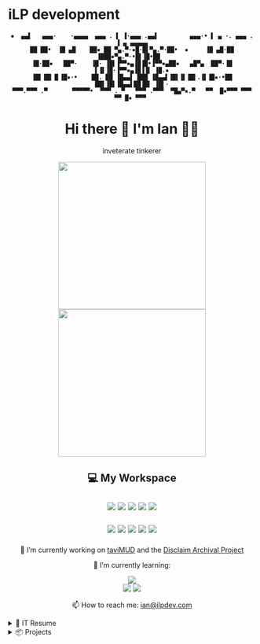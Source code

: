 # iLP development
<h4 align='center'>
  
```
▪  ▄▄▌   ▄▄▄·    ·▄▄▄▄  ▄▄▄ . ▌ ▐·▄▄▄ .▄▄▌         ▄▄▄·• ▌ ▄ ·. ▄▄▄ . ▐ ▄ ▄▄▄▄▄
██ ██•  ▐█ ▄█    ██▪ ██ ▀▄.▀·▪█·█▌▀▄.▀·██•  ▪     ▐█ ▄█·██ ▐███▪▀▄.▀·•█▌▐█•██  
▐█·██▪   ██▀·    ▐█· ▐█▌▐▀▀▪▄▐█▐█•▐▀▀▪▄██▪   ▄█▀▄  ██▀·▐█ ▌▐▌▐█·▐▀▀▪▄▐█▐▐▌ ▐█.▪
▐█▌▐█▌▐▌▐█▪·•    ██. ██ ▐█▄▄▌ ███ ▐█▄▄▌▐█▌▐▌▐█▌.▐▌▐█▪·•██ ██▌▐█▌▐█▄▄▌██▐█▌ ▐█▌·
▀▀▀.▀▀▀ .▀       ▀▀▀▀▀•  ▀▀▀ . ▀   ▀▀▀ .▀▀▀  ▀█▄▀▪.▀   ▀▀  █▪▀▀▀ ▀▀▀ ▀▀ █▪ ▀▀▀ 
```
<h1 align='center'>
  Hi there 👋 I'm Ian 👨‍💻 
</h1>

<p align='center'>
  inveterate tinkerer
</p>
  
<p align='center'>
  <a href="#"><img src="https://github-readme-stats.vercel.app/api?username=iLPdev&theme=blue-green" width="300"></a><a href="#"><img src="https://github-readme-streak-stats.herokuapp.com/?user=iLPdev&theme=blue-green" width="300"></a>
</p>

<h2 align='center'>

  💻 My Workspace<br/><br/>
  <img src="https://img.shields.io/badge/windows-%230078D6.svg?&style=for-the-badge&logo=windows&logoColor=white" />
  <img src="https://img.shields.io/badge/Ubuntu-0078D6?style=for-the-badge&logo=ubuntu&logoColor=white" />
  <img src="https://img.shields.io/badge/intel-core%20i7%205th-%230071C5.svg?&style=for-the-badge&logo=intel&logoColor=white" />
  <img src="https://img.shields.io/badge/RAM-16GB-%230071C5.svg?&style=for-the-badge&logoColor=white" />
  <img src="https://img.shields.io/badge/lenovo%20laptop-0078D6?style=for-the-badge&logo=acer&logoColor=white" />
  
  <p align='center'>
    <img src="https://img.shields.io/badge/Visual_Studio_Code-0078D4?style=for-the-badge&logo=visual%20studio%20code&logoColor=white" />
    <img src="https://img.shields.io/badge/Gimp-657D8B?style=for-the-badge&logo=gimp&logoColor=FFFFFF" />
    <img src="https://img.shields.io/badge/Inkscape-e0e0e0?style=for-the-badge&logo=inkscape&logoColor=080A13" />
    <img src="https://img.shields.io/badge/Audacity-0000CC?style=for-the-badge&logo=audacity&logoColor=white" />
    <img src="https://img.shields.io/badge/Spotify-1ED760?&style=for-the-badge&logo=spotify&logoColor=white" />
  </p>

</h2>
  
<p align='center'>
🔭 I’m currently working on <a href="https://github.com/iLPdev/taviMUD">taviMUD</a> and the <a href="https://github.com/iLPdev/disclaim/wiki">Disclaim Archival Project</a></p>
<p align='center'>
🌱 I’m currently learning:</p>
 <p align='center'>
  <img src="https://img.shields.io/badge/python-3670A0?style=for-the-badge&logo=python&logoColor=ffdd54" /><br /><img src="https://img.shields.io/badge/Codecademy-FFF0E5?style=for-the-badge&logo=codecademy&logoColor=1F243A"> <img src="https://img.shields.io/badge/Freecodecamp-%23123.svg?&style=for-the-badge&logo=freecodecamp&logoColor=green">
  </p>

<p align='center'>
  📫 How to reach me: <a href='mailto:ian@ilpdev.com'>ian@ilpdev.com</a>
</p>

<details>
  <summary>📃 IT Resume</summary>


## Education

- 📖 **CIS Coursework**\
📆 1994 - 1995\
📍 **Humboldt State University** - Arcata, CA, USA

## Experience

<img align="right" src="https://img.shields.io/badge/php-%23777BB4.svg?logo=php&logoColor=white" />
<img align="right" src="https://img.shields.io/badge/html5-E34F26?logo=html5&logoColor=white" />
<img align="right" src="https://img.shields.io/badge/css3-1572B6?logo=css3&logoColor=white" />

- 👨‍💻 **Wordpress Astra Developer**\
📆 2020 - present\
📍 **iLP development** - NV, USA
  
<img align="right" src="https://img.shields.io/badge/php-%23777BB4.svg?logo=php&logoColor=white" />
<img align="right" src="https://img.shields.io/badge/html5-E34F26?logo=html5&logoColor=white" />
<img align="right" src="https://img.shields.io/badge/css3-1572B6?logo=css3&logoColor=white" />
  
- 👨‍💻 **Wordpress Genesis Developer**\
📆 2013 - 2020\
📍 **iLP development** - NV, USA
  
<img align="right" src="https://img.shields.io/badge/php-%23777BB4.svg?logo=php&logoColor=white" />
<img align="right" src="https://img.shields.io/badge/html5-E34F26?logo=html5&logoColor=white" />
<img align="right" src="https://img.shields.io/badge/css3-1572B6?logo=css3&logoColor=white" />
<img align="right" src="https://img.shields.io/badge/bootstrap-563D7C?logo=bootstrap&logoColor=white" />  
<img align="right" src="https://img.shields.io/badge/jquery-%230769AD.svg?logo=jquery&logoColor=white" />
  
- 👨‍💻 **concrete5 Developer**\
📆 2010 - 2013\
📍 **iLP development** - NV, USA
  
- 👨‍💻 **Bot Net Administrator**\
📆 2001 - 2003\
📍 **Eggdrop** - DALnet / IRC Highway, IRC
  
- 👨‍💻 **Founder / SOp**\
📆 2001 - 2003\
📍 **HBO Original Series [HOS]** - DALnet / IRC Highway, IRC
  
- 👨‍💻 **Technical Manager**\
📆 1999 - 2000\
📍 **Human Computer** - CA, USA

<img align="right" src="https://img.shields.io/badge/php-%23777BB4.svg?logo=php&logoColor=white" />
<img align="right" src="https://img.shields.io/badge/html4-E34F26?logo=html4&logoColor=white" />
<img align="right" src="https://img.shields.io/badge/css2-1572B6?logo=css2&logoColor=white" />
<img align="right" src="https://img.shields.io/badge/SQL%20Server-CC2927?logo=microsoft-sql-server&logoColor=white" />
<img align="right" src="https://img.shields.io/badge/RedHat-294172?logo=redhat&logoColor=white" />
  
- 👨‍💻 **Administrator**\
📆 1998 - 1999\
📍 **InlandData ISP** - CA, USA
  
<img align="right" src="https://img.shields.io/badge/intel-pentium.svg?logo=intel&logoColor=white" />
<img align="right" src="https://img.shields.io/badge/Windows%2098-E34F26?logo=windows95&logoColor=white" />
<img align="right" src="https://img.shields.io/badge/Windows%2095-008484?logo=windows95&logoColor=white" />
  
- 👨‍💻 **Computer Technician**\
📆 1997 - 1999\
📍 **Human Computer** - CA, USA

- 👨‍💻 **SysOp**\
📆 1994 - 1996\
📍 **Digital Buddha BBS** - CA, USA
  
- 👨‍💻 **ircII Bot Developer**\
📆 1991 - 1993\
📍 **LAVAtech** - EFnet, IRC
  
- 👨‍💻 **SysOp**\
📆 1985 - 1989\
📍 **Warez 'R' Us BBS** - CA, USA


<!--## Skills

<img align="right" src="https://img.shields.io/badge/(My)SQL-4479A1?logo=mysql&logoColor=white" />
<img align="right" src="https://img.shields.io/badge/BASH-4EAA25?logo=gnu-bash&logoColor=white" />
<img align="right" src="https://img.shields.io/badge/PHP-777BB4?logo=php&logoColor=white" />
<img align="right" src="https://img.shields.io/badge/Go-00ADD8?logo=go&logoColor=white" />
<img align="right" src="https://img.shields.io/badge/Python-3776AB?logo=python&logoColor=white" />
<img align="right" src="https://img.shields.io/badge/C Sharp-239120?logo=c-sharp&logoColor=white" />
<img align="right" src="https://img.shields.io/badge/C++-00599C?logo=c%2B%2B&logoColor=white" />
<img align="right" src="https://img.shields.io/badge/C-A8B9CC?logo=c&logoColor=white" />

**Programming**

<img align="right" src="https://img.shields.io/badge/Arch-1793D1?logo=arch-linux&logoColor=white" />
<img align="right" src="https://img.shields.io/badge/Fedora-294172?logo=fedora&logoColor=white" />
<img align="right" src="https://img.shields.io/badge/Debian-A81D33?logo=debian&logoColor=white" />
<img align="right" src="https://img.shields.io/badge/Ubuntu-E95420?logo=ubuntu&logoColor=white" />
<img align="right" src="https://img.shields.io/badge/Windows-0078D6?logo=windows&logoColor=white" />

**Operating Systems**

-->

</details>

<details>
  <summary>📦 Projects</summary>
  
  

| Name                 | Description                                          | Download |
| -------------------- | ---------------------------------------------------- | -------- |
| [Disclaim Archive](https://github.com/iLPdev/disclaim) | Humboldt County's Furious Alternative Trio  |  [![disclaim](https://img.shields.io/github/downloads/iLPdev/disclaim/total)](https://github.com/iLPdev/disclaim/releases/tag/studio-mp3-v1.1.0) |

<!-- | Content Cell         | Content Cell                                       | link | -->
  
</details>
  

<!--
**iLPdev/iLPdev** is a ✨ _special_ ✨ repository because its `README.md` (this file) appears on your GitHub profile.

Here are some ideas to get you started:

- 🔭 I’m currently working on ...
- 🌱 I’m currently learning ...
- 👯 I’m looking to collaborate on ...
- 🤔 I’m looking for help with ...
- 💬 Ask me about ...
- 📫 How to reach me: ...
- 😄 Pronouns: ...
- ⚡ Fun fact: ...
-->
